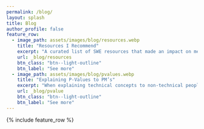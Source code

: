 ```yaml
---
permalink: /blog/
layout: splash
title: Blog
author_profile: false
feature_row:
  - image_path: assets/images/blog/resources.webp
    title: "Resources I Recommend"
    excerpt: "A curated list of SWE resources that made an impact on me."
    url: _blog/resources
    btn_class: "btn--light-outline" 
    btn_label: "See more"   
  - image_path: assets/images/blog/pvalues.webp
    title: "Explaining P-Values to PM’s"
    excerpt: "When explaining technical concepts to non-technical people, don’t answer what it is, answer what they need to know about it."
    url: _blog/pvalue
    btn_class: "btn--light-outline" 
    btn_label: "See more"    
---
```


{% include feature_row %}
